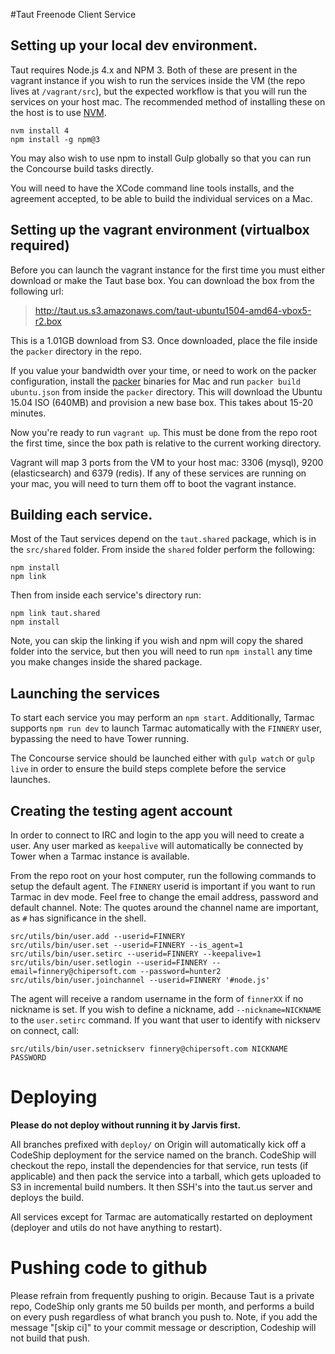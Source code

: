 #Taut Freenode Client Service

## Setting up your local dev environment.

Taut requires Node.js 4.x and NPM 3. Both of these are present in the vagrant instance if you wish to run the services inside the VM (the repo lives at `/vagrant/src`), but the expected workflow is that you will run the services on your host mac.  The recommended method of installing these on the host is to use [NVM](https://github.com/creationix/nvm).

```
nvm install 4
npm install -g npm@3
```

You may also wish to use npm to install Gulp globally so that you can run the Concourse build tasks directly.

You will need to have the XCode command line tools installs, and the agreement accepted, to be able to build the individual services on a Mac.

## Setting up the vagrant environment (virtualbox required)

Before you can launch the vagrant instance for the first time you must either download or make the Taut base box.  You can download the box from the following url:

> http://taut.us.s3.amazonaws.com/taut-ubuntu1504-amd64-vbox5-r2.box

This is a 1.01GB download from S3.  Once downloaded, place the file inside the `packer` directory in the repo.

If you value your bandwidth over your time, or need to work on the packer configuration, install the [packer](http://packer.io) binaries for Mac and run `packer build ubuntu.json` from inside the `packer` directory.  This will download the Ubuntu 15.04 ISO (640MB) and provision a new base box. This takes about 15-20 minutes.

Now you're ready to run `vagrant up`.  This must be done from the repo root the first time, since the box path is relative to the current working directory.

Vagrant will map 3 ports from the VM to your host mac: 3306 (mysql), 9200 (elasticsearch) and 6379 (redis).  If any of these services are running on your mac, you will need to turn them off to boot the vagrant instance.

## Building each service.

Most of the Taut services depend on the `taut.shared` package, which is in the `src/shared` folder.  From inside the `shared` folder perform the following:

```
npm install
npm link
```

Then from inside each service's directory run:

```
npm link taut.shared
npm install
```

Note, you can skip the linking if you wish and npm will copy the shared folder into the service, but then you will need to run `npm install` any time you make changes inside the shared package.

## Launching the services

To start each service you may perform an `npm start`.  Additionally, Tarmac supports `npm run dev` to launch Tarmac automatically with the `FINNERY` user, bypassing the need to have Tower running.

The Concourse service should be launched either with `gulp watch` or `gulp live` in order to ensure the build steps complete before the service launches.

## Creating the testing agent account

In order to connect to IRC and login to the app you will need to create a user.  Any user marked as `keepalive` will automatically be connected by Tower when a Tarmac instance is available.

From the repo root on your host computer, run the following commands to setup the default agent.  The `FINNERY` userid is important if you want to run Tarmac in dev mode.  Feel free to change the email address, password and default channel. Note: The quotes around the channel name are important, as `#` has significance in the shell.

```
src/utils/bin/user.add --userid=FINNERY
src/utils/bin/user.set --userid=FINNERY --is_agent=1
src/utils/bin/user.setirc --userid=FINNERY --keepalive=1
src/utils/bin/user.setlogin --userid=FINNERY --email=finnery@chipersoft.com --password=hunter2
src/utils/bin/user.joinchannel --userid=FINNERY '#node.js'
```

The agent will receive a random username in the form of `finnerXX` if no nickname is set. If you wish to define a nickname, add `--nickname=NICKNAME` to the `user.setirc` command.  If you want that user to identify with nickserv on connect, call:

```
src/utils/bin/user.setnickserv finnery@chipersoft.com NICKNAME PASSWORD
```

# Deploying

**Please do not deploy without running it by Jarvis first.**

All branches prefixed with `deploy/` on Origin will automatically kick off a CodeShip deployment for the service named on the branch.  CodeShip will checkout the repo, install the dependencies for that service, run tests (if applicable) and then pack the service into a tarball, which gets uploaded to S3 in incremental build numbers.  It then SSH's into the taut.us server and deploys the build.

All services except for Tarmac are automatically restarted on deployment (deployer and utils do not have anything to restart).

# Pushing code to github

Please refrain from frequently pushing to origin.  Because Taut is a private repo, CodeShip only grants me 50 builds per month, and performs a build on every push regardless of what branch you push to.  Note, if you add the message "[skip ci]" to your commit message or description, Codeship will not build that push.

